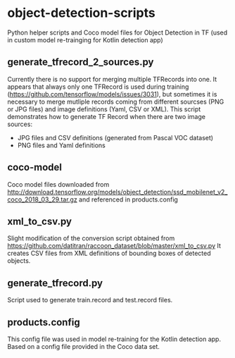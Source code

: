 # object-detection-scripts
Python helper scripts and Coco model files for Object Detection in TF (used in custom model re-trainging for Kotlin detection app)

## generate_tfrecord_2_sources.py
Currently there is no support for merging multiple TFRecords into one.
It appears that always only one TFRecord is used during training (https://github.com/tensorflow/models/issues/3031), but sometimes it is necessary to merge mutliple records coming from different sourcses (PNG or JPG files) and image definitions (Yaml, CSV or XML). This script demonstrates how to generate TF Record when there are two image sources:
* JPG files and CSV definitions (generated from Pascal VOC dataset)
* PNG files and Yaml definitions

## coco-model
Coco model files downloaded from http://download.tensorflow.org/models/object_detection/ssd_mobilenet_v2_coco_2018_03_29.tar.gz and referenced in products.config

## xml_to_csv.py
Slight modification of the conversion script obtained from https://github.com/datitran/raccoon_dataset/blob/master/xml_to_csv.py
It creates CSV files from XML definitions of bounding boxes of detected objects.

## generate_tfrecord.py
Script used to generate train.record and test.record files.


## products.config
This config file was used in model re-training for the Kotlin detection app. Based on a config file provided in the Coco data set.


